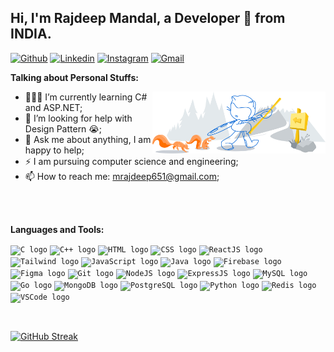 ## Hi, I'm Rajdeep Mandal, a Developer 🚀 from INDIA.

[![Github](https://img.shields.io/badge/-Github-000?style=flat&logo=Github&logoColor=white)](https://github.com/Raj-deepp)
[![Linkedin](https://img.shields.io/badge/-LinkedIn-blue?style=flat&logo=Linkedin&logoColor=white)](https://www.linkedin.com/in/mrajdeepp/)
[![Instagram](https://img.shields.io/badge/-Instagram-c13584?style=flat&labelColor=c13584&logo=instagram&logoColor=white)](https://www.instagram.com/rajdeepp._/)
[![Gmail](https://img.shields.io/badge/-Gmail-c14438?style=flat&logo=Gmail&logoColor=white)](mailto:mrajdeep651@gmail.com@gmail.com)
&nbsp;

**Talking about Personal Stuffs:**

<img width="55%" align="right" alt="Github" src="https://raw.githubusercontent.com/Raj-deepp/Raj-deepp/d8eceba85a7c62ad35cf2f125ef3127b9f4e4994/git-header.svg" />

- 👨🏽‍💻 I’m currently learning C# and ASP.NET; 
- 🤔 I’m looking for help with Design Pattern 😭;
- 💬 Ask me about anything, I am happy to help;
- ⚡️ I am pursuing computer science and engineering;
- 📫 How to reach me: mrajdeep651@gmail.com;

<br>
<br>

**Languages and Tools:** 
<p>
<code><img src="https://img.shields.io/static/v1?message=C&logo=c&label=&color=A8B400&logoColor=white&labelColor=&style=for-the-badge" height="25" alt="C logo" /></code>
<code><img src="https://img.shields.io/static/v1?message=C++&logo=cplusplus&label=&color=00599C&logoColor=white&labelColor=&style=for-the-badge" height="25" alt="C++ logo" /></code>
  <code><img src="https://img.shields.io/static/v1?message=HTML&logo=html5&label=&color=E34F26&logoColor=white&labelColor=&style=for-the-badge" height="25" alt="HTML logo" /></code>
  <code><img src="https://img.shields.io/static/v1?message=CSS&logo=css3&label=&color=1572B6&logoColor=white&labelColor=&style=for-the-badge" height="25" alt="CSS logo" /></code>
  <code><img src="https://img.shields.io/static/v1?message=ReactJS&logo=react&label=&color=61DAFB&logoColor=black&labelColor=&style=for-the-badge" height="25" alt="ReactJS logo" /></code>
  <code><img src="https://img.shields.io/static/v1?message=Tailwind&logo=tailwind-css&label=&color=06B6D4&logoColor=white&labelColor=&style=for-the-badge" height="25" alt="Tailwind logo" /></code>
  <code><img src="https://img.shields.io/static/v1?message=JavaScript&logo=javascript&label=&color=F7DF1E&logoColor=black&labelColor=&style=for-the-badge" height="25" alt="JavaScript logo" /></code>
  <code><img src="https://img.shields.io/static/v1?message=Java&logo=java&label=&color=E34F26&logoColor=white&labelColor=&style=for-the-badge" height="25" alt="Java logo" /></code>
  <code><img src="https://img.shields.io/static/v1?message=Firebase&logo=firebase&label=&color=FFCA28&logoColor=white&labelColor=&style=for-the-badge" height="25" alt="Firebase logo" /></code>
  <code><img src="https://img.shields.io/static/v1?message=Figma&logo=figma&label=&color=F24E1E&logoColor=white&labelColor=&style=for-the-badge" height="25" alt="Figma logo" /></code>
  <code><img src="https://img.shields.io/static/v1?message=Git&logo=git&label=&color=F05032&logoColor=white&labelColor=&style=for-the-badge" height="25" alt="Git logo" /></code>
  <code><img src="https://img.shields.io/static/v1?message=NodeJS&logo=nodedotjs&label=&color=8CC84B&logoColor=white&labelColor=&style=for-the-badge" height="25" alt="NodeJS logo" /></code>
<code><img src="https://img.shields.io/static/v1?message=ExpressJS&logo=express&label=&color=000000&logoColor=white&labelColor=&style=for-the-badge" height="25" alt="ExpressJS logo" /></code>
  <code><img src="https://img.shields.io/static/v1?message=MySQL&logo=mysql&label=&color=4479A1&logoColor=white&labelColor=&style=for-the-badge" height="25" alt="MySQL logo" /></code>
  <code><img src="https://img.shields.io/static/v1?message=Go&logo=go&label=&color=00ADD8&logoColor=white&labelColor=&style=for-the-badge" height="25" alt="Go logo" /></code>
  <code><img src="https://img.shields.io/static/v1?message=MongoDB&logo=mongodb&label=&color=47A248&logoColor=white&labelColor=&style=for-the-badge" height="25" alt="MongoDB logo" /></code>
  <code><img src="https://img.shields.io/static/v1?message=PostgreSQL&logo=postgresql&label=&color=4169E1&logoColor=white&labelColor=&style=for-the-badge" height="25" alt="PostgreSQL logo" /></code>
  <code><img src="https://img.shields.io/static/v1?message=Python&logo=python&label=&color=3776AB&logoColor=white&labelColor=&style=for-the-badge" height="25" alt="Python logo" /></code>
  <code><img src="https://img.shields.io/static/v1?message=Redis&logo=redis&label=&color=DC382D&logoColor=white&labelColor=&style=for-the-badge" height="25" alt="Redis logo" /></code>
  <code><img src="https://img.shields.io/static/v1?message=VSCode&logo=visual-studio-code&label=&color=007ACC&logoColor=white&labelColor=&style=for-the-badge" height="25" alt="VSCode logo" /></code>
</p>
<br>

[![GitHub Streak](https://streak-stats.demolab.com?user=Raj-deepp&theme=dark&border_radius=5)](https://git.io/streak-stats)
